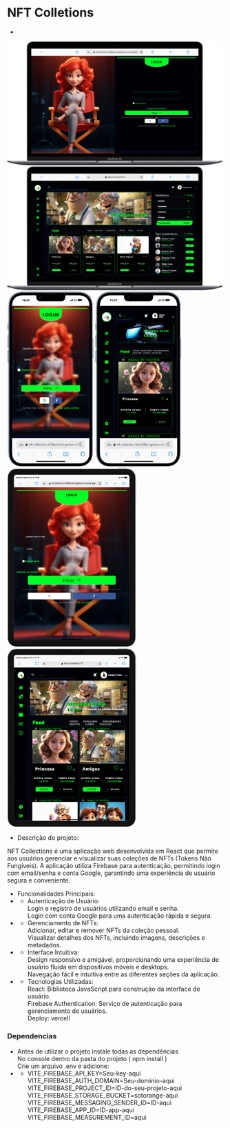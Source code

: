 # NFT Colletions
- 

<img src="./src/assets/Readme/notebook.png" alt="" width="500">
<img src="./src/assets/Readme/notbook-home.png" alt="" width="500">
<img src="./src/assets/Readme/mobile.png" alt="" width="200">
<img src="./src/assets/Readme/mobile-home.png" alt="" width="200">
<img src="./src/assets/Readme/tablet.png" alt="" width="300">
<img src="./src/assets/Readme/tablet-home.png" alt="" width="300">




- Descrição do projeto:

NFT Collections é uma aplicação web desenvolvida em React que permite aos usuários gerenciar e visualizar suas coleções de NFTs (Tokens Não Fungíveis). A aplicação utiliza Firebase para autenticação, permitindo login com email/senha e conta Google, garantindo uma experiência de usuário segura e conveniente.

- Funcionalidades Principais:
- - Autenticação de Usuário: <br>
Login e registro de usuários utilizando email e senha. <br>
Login com conta Google para uma autenticação rápida e segura.
- - Gerenciamento de NFTs: <br>
Adicionar, editar e remover NFTs da coleção pessoal. <br>
Visualizar detalhes dos NFTs, incluindo imagens, descrições e metadados.
- - Interface Intuitiva: <br>
Design responsivo e amigável, proporcionando uma experiência de usuário fluida em dispositivos móveis e desktops.<br>
Navegação fácil e intuitiva entre as diferentes seções da aplicação.
- - Tecnologias Utilizadas:<br>
React: Biblioteca JavaScript para construção da interface de usuário.<br>
Firebase Authentication: Serviço de autenticação para gerenciamento de usuários.<br>
Deploy: vercell

### Dependencias 
- Antes de utilizar o projeto instale todas as dependências<br>
No console dentro da pasta do projeto ( npm install )<br>
Crie um arquivo .env e adicione: <br>
- - VITE_FIREBASE_API_KEY=Seu-key-aqui <br>
VITE_FIREBASE_AUTH_DOMAIN=Seu-dominio-aqui<br>
VITE_FIREBASE_PROJECT_ID=ID-do-seu-projeto-aqui<br>
VITE_FIREBASE_STORAGE_BUCKET=sotorange-aqui<br>
VITE_FIREBASE_MESSAGING_SENDER_ID=ID-aqui<br>
VITE_FIREBASE_APP_ID=ID-app-aqui<br>
VITE_FIREBASE_MEASUREMENT_ID=aqui